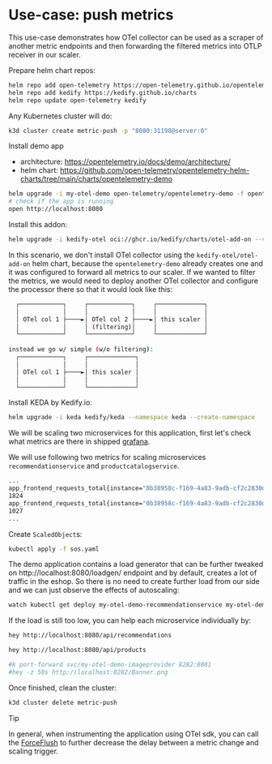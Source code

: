# Use-case: push metrics

This use-case demonstrates how OTel collector can be used as a scraper of another metric endpoints and
then forwarding the filtered metrics into OTLP receiver in our scaler.

Prepare helm chart repos:

```bash
helm repo add open-telemetry https://open-telemetry.github.io/opentelemetry-helm-charts
helm repo add kedify https://kedify.github.io/charts
helm repo update open-telemetry kedify
```

Any Kubernetes cluster will do:
```bash
k3d cluster create metric-push -p "8080:31198@server:0"
```

Install demo app
- architecture: https://opentelemetry.io/docs/demo/architecture/
- helm chart: https://github.com/open-telemetry/opentelemetry-helm-charts/tree/main/charts/opentelemetry-demo

```bash
helm upgrade -i my-otel-demo open-telemetry/opentelemetry-demo -f opentelemetry-demo-values.yaml
# check if the app is running
open http://localhost:8080
```

Install this addon:
```bash
helm upgrade -i kedify-otel oci://ghcr.io/kedify/charts/otel-add-on --version=v0.1.2 -f scaler-only-push-values.yaml
```

In this scenario, we don't install OTel collector using the `kedify-otel/otel-add-on` helm chart, because
the `opentelemetry-demo` already creates one and it was configured to forward all metrics to our scaler.
If we wanted to filter the metrics, we would need to deploy another OTel collector and configure the processor
there so that it would look like this:

```bash
  ┌────────────┐     ┌────────────┐     ┌─────────────┐
  │            │     │            │     │             │
  │ OTel col 1 ├────►│ OTel col 2 ├────►│ this scaler │
  │            │     │ (filtering)│     │             │
  └────────────┘     └────────────┘     └─────────────┘
   
instead we go w/ simple (w/o filtering):
  ┌────────────┐     ┌─────────────┐
  │            │     │             │
  │ OTel col 1 ├────►│ this scaler │
  │            │     │             │
  └────────────┘     └─────────────┘
```

Install KEDA by Kedify.io:
```bash
helm upgrade -i keda kedify/keda --namespace keda --create-namespace
```

We will be scaling two microservices for this application, first let's check what metrics are there in shipped 
[grafana](http://localhost:8080/grafana/explore?schemaVersion=1&panes=%7B%222n3%22:%7B%22datasource%22:%22webstore-metrics%22,%22queries%22:%5B%7B%22refId%22:%22A%22,%22expr%22:%22app_frontend_requests_total%22,%22range%22:true,%22instant%22:true,%22datasource%22:%7B%22type%22:%22prometheus%22,%22uid%22:%22webstore-metrics%22%7D,%22editorMode%22:%22code%22,%22legendFormat%22:%22__auto%22,%22useBackend%22:false,%22disableTextWrap%22:false,%22fullMetaSearch%22:false,%22includeNullMetadata%22:true%7D%5D,%22range%22:%7B%22from%22:%22now-1h%22,%22to%22:%22now%22%7D%7D%7D&orgId=1).

We will use following two metrics for scaling microservices `recommendationservice` and `productcatalogservice`.
```bash
...
app_frontend_requests_total{instance="0b38958c-f169-4a83-9adb-cf2c2830d61e", job="opentelemetry-demo/frontend", method="GET", status="200", target="/api/recommendations"}
1824
app_frontend_requests_total{instance="0b38958c-f169-4a83-9adb-cf2c2830d61e", job="opentelemetry-demo/frontend", method="GET", status="200", target="/api/products"}
1027
...
```

Create `ScaledObject`s:
```bash
kubectl apply -f sos.yaml
```

The demo application contains a load generator that can be further tweaked on http://localhost:8080/loadgen/ endpoint and by
default, creates a lot of traffic in the eshop. So there is no need to create further load from our side and we can just
observe the effects of autoscaling:

```bash
watch kubectl get deploy my-otel-demo-recommendationservice my-otel-demo-productcatalogservice
```

If the load is still too low, you can help each microservice individually by:
```bash
hey http://localhost:8080/api/recommendations

hey http://localhost:8080/api/products

#k port-forward svc/my-otel-demo-imageprovider 8282:8081
#hey -z 50s http://localhost:8282/Banner.png
```

Once finished, clean the cluster:
```bash
k3d cluster delete metric-push
```

> [!TIP]
> In general, when instrumenting the application using OTel sdk, you can call the 
> [ForceFlush](https://opentelemetry.io/docs/specs/otel/metrics/sdk/#forceflush-1)
> to further decrease the delay between a metric change and scaling trigger.
